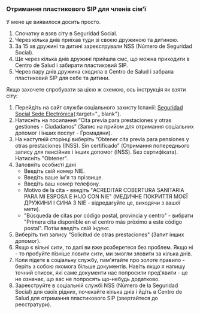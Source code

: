 ### Отримання пластикового SIP для членів сім'ї

У мене це виявилося досить просто.

1. Спочатку я взяв сіту в Seguridad Social.
2. Через кілька днів приїхав туди зі своєю дружиною та дитиною.
3. За 15 хв дружині та дитині зареєстрували NSS (Número de Seguridad Social).
4. Ще через кілька днів дружині прийшла смс, що можна приходити в Centro de Salud і забирати пластиковий SIP.
5. Через пару днів дружина сходила в Centro de Salud і забрала пластиковий SIP для себе та дитини.

Якщо захочете спробувати за цією ж схемою, ось інструкція як взяти сіту:

1. Перейдіть на сайт служби соціального захисту
   Іспанії: [Seguridad Social Sede Electrónica](https://sede.seg-social.gob.es/wps/portal/sede/sede/Inicio){:target="_
   blank"}.
2. Натисніть на посилання “Cita previa para prestaciones y otras gestiones - Ciudadanos” (Запис на прийом для отримання
   соціальних допомог і інших послуг - Громадяни).
3. На наступній сторінці виберіть “Obtener cita previa para pensiones y otras prestaciones (INSS). Sin certificado”
   (Отримання попереднього запису для пенсійних і інших допомог (INSS). Без сертифіката). Натисніть "Obtener".
4. Заповніть особисті дані
    - Введіть свій номер NIE.
    - Введіть ваше ім'я та прізвище.
    - Введіть ваш номер телефону.
    - Motivo de la cita - введіть "ACREDITAR COBERTURA SANITARIA PARA MI ESPOSA E HIJO CON NIE" (МЕДИЧНЕ ПОКРИТТЯ МОЄЇ
      ДРУЖИНИ І СИНА З NIE - відредагуйте це, виходячи з вашої мети).
    - "Búsqueda de citas por código postal, provincia y centro" - вибрати "Primera cita disponible en el centro más
      próximo a este código postal". Потім введіть свій індекс.
5. Виберіть тип запису "Solicitud de otras prestaciones" (Запит інших допомог).
6. Якщо є вільні сити, то далі ви вже розберетеся без проблем. Якщо ні - то пробуйте пізніше ловити сити, ми змогли
   зловити за кілька днів.
7. Коли підете в соціальну службу, пам'ятайте про золоте правило - беріть з собою якомога більше документів. Навіть якщо
   я напишу точний список, які саме документи нас попросили пред'явити - це не означає, що вас не попросять що-небудь
   додатково.
8. Зареєструйте в соціальній службі NSS (Número de la Seguridad Social) для своїх рідних, почекайте кілька днів і йдіть
   в Centro de Salud для отримання пластикового SIP (звертайтеся до реєстратури).
